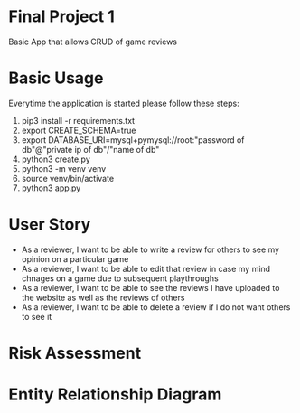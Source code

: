 # Final Project 1
Basic App that allows CRUD of game reviews

# Basic Usage
Everytime the application is started please follow these steps:
1. pip3 install -r requirements.txt
2. export CREATE_SCHEMA=true
3. export DATABASE_URI=mysql+pymysql://root:"password of db"@"private ip of db"/"name of db"
4. python3 create.py
5. python3 -m venv venv
6. source venv/bin/activate
7. python3 app.py

# User Story

* As a reviewer, I want to be able to write a review for others to see my opinion on a particular game
* As a reviewer, I want to be able to edit that review in case my mind chnages on a game due to subsequent playthroughs
* As a reviewer, I want to be able to see the reviews I have uploaded to the website as well as the reviews of others
* As a reviewer, I want to be able to delete a review if I do not want others to see it

# Risk Assessment

# Entity Relationship Diagram

